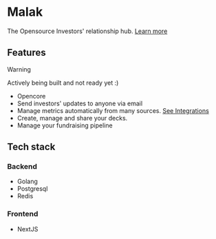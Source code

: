 # Malak

The Opensource Investors' relationship hub. [Learn more](https://malak.vc)

## Features

> [!WARNING]
> Actively being built and not ready yet :)

- Opencore
- Send investors' updates to anyone via email
- Manage metrics automatically from many sources. [See Integrations](https://malak.vc/integrations)
- Create, manage and share your decks.
- Manage your fundraising pipeline

## Tech stack

### Backend

- Golang
- Postgresql
- Redis

### Frontend

- NextJS
